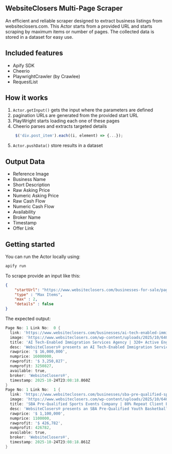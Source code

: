 ## WebsiteClosers Multi-Page Scraper

An efficient and reliable scraper designed to extract business listings from websiteclosers.com.
This Actor starts from a provided URL and starts scraping by maximum items or number of pages.
The collected data is stored in a dataset for easy use.



## Included features

- Apify SDK
- Cheerio
- PlaywrightCrawler (by Crawlee)
- RequestList

## How it works

1. `Actor.getInput()` gets the input where the parameters are defined
2. pagination URLs are generated from the provided start URL
3. PlayWright starts loading each one of these pages
4. Cheerio parses and extracts targeted details
    ```javascript
     $('div.post_item').each((i, element) => {...});
    ```
5. `Actor.pushData()` store results in a dataset

## Output Data

- Reference Image
- Business Name
- Short Description
- Raw Asking Price
- Numeric Asking Price
- Raw Cash Flow
- Numeric Cash Flow
- Availability
- Broker Name
- Timestamp
- Offer Link

## Getting started

You can run the Actor locally using:

```bash
apify run
```
To scrape provide an input like this:

```json
{
	"startUrl": "https://www.websiteclosers.com/businesses-for-sale/page/1/",
	"type" : "Max Items",
	"max" : 2,
	"details" : false
}
```
The expected output:
```powershell
Page No: 1 Link No:  0 {
  link: 'https://www.websiteclosers.com/businesses/ai-tech-enabled-immigration-services-agency-320-active-engagements-25-call-to-contract-conversions-13-000-average-ltv-low-3-churn-rate-2/116744/',
  image: 'https://www.websiteclosers.com/wp-content/uploads/2025/10/640x480-Jinee-400x400.png',
  title: 'AI Tech-Enabled Immigration Services Agency | 320+ Active Engagements | 25% Call-to-Contract Conversions | $13,000 Average LTV | Low 3% Churn Rate',
  desc: 'WebsiteClosers® presents an AI Tech-Enabled Immigration Services Company revolutionizing how professionals pursue Talent-Based Visas.',
  rawprice: '$ 16,000,000',
  numprice: 16000000,
  rawprofit: '$ 3,250,827',
  numprofit: 3250827,
  available: true,
  broker: 'WebsiteClosers®',
  timestamp: 2025-10-24T23:08:18.860Z
}
Page No: 1 Link No:  1 {
  link: 'https://www.websiteclosers.com/businesses/sba-pre-qualified-sports-events-company-80-repeat-client-base-37k-per-tournament-2-000-spectators-per-event-strong-instagram-following/116866/',
  image: 'https://www.websiteclosers.com/wp-content/uploads/2025/10/640x480-18-400x400.png',
  title: 'SBA Pre-Qualified Sports Events Company | 80% Repeat Client Base | $37K Per Tournament | 2,000+ Spectators Per Event | Strong Instagram Following',
  desc: 'WebsiteClosers® presents an SBA Pre-Qualified Youth Basketball Tournament & Exposure Event Company known for organizing high-demand competitions that attract players,.',
  rawprice: '$ 1,100,000',
  numprice: 1100000,
  rawprofit: '$ 426,782',
  numprofit: 426782,
  available: true,
  broker: 'WebsiteClosers®',
  timestamp: 2025-10-24T23:08:18.861Z
}
```


